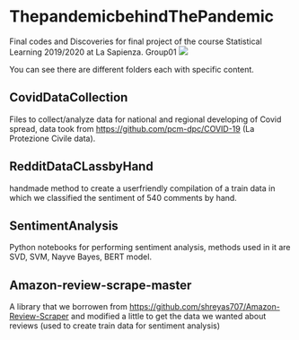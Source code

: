 # ThepandemicbehindThePandemic
Final codes and Discoveries for final project of the course Statistical Learning 2019/2020 at La Sapienza. Group01
![](Screenshot.png)

You can see there are different folders each with specific content.<br>

## CovidDataCollection
Files to collect/analyze data for national and regional developing of Covid spread, data took from https://github.com/pcm-dpc/COVID-19 (La Protezione Civile data).<br>

## RedditDataCLassbyHand
handmade method to create a userfriendly compilation of a train data in which we classified the sentiment of 540 comments by hand. <br>

## SentimentAnalysis
Python notebooks for performing sentiment analysis, methods used in it are SVD, SVM, Nayve Bayes, BERT model. <br>

## Amazon-review-scrape-master 
A library that we borrowen from https://github.com/shreyas707/Amazon-Review-Scraper and modified a little to get the data we wanted about reviews (used to create train data for sentiment analysis) <br>

## <br>
